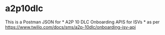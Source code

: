 # a2p10dlc

This is a Postman JSON for * A2P 10 DLC Onboarding APIS for ISVs * as per https://www.twilio.com/docs/sms/a2p-10dlc/onboarding-isv-api
